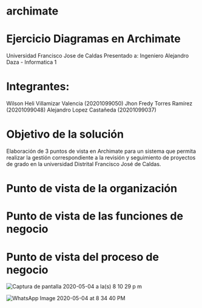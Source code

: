 # archimate


# Ejercicio Diagramas en Archimate
Universidad Francisco Jose de Caldas
Presentado a:
Ingeniero Alejandro Daza - Informatica 1

# Integrantes:
 Wilson Heli Villamizar Valencia (20201099050)
 Jhon Fredy Torres Ramírez (20201099048)
  Alejandro Lopez Castañeda (20201099037)


# Objetivo de la solución
Elaboración de 3 puntos de vista en Archimate para un sistema que permita realizar la gestión correspondiente a la revisión y seguimiento de proyectos de grado en la universidad Distrital Francisco José de Caldas.

# Punto de vista de la organización
# Punto de vista de las funciones de negocio
# Punto de vista del proceso de negocio


![Captura de pantalla 2020-05-04 a la(s) 8 10 29 p  m](https://user-images.githubusercontent.com/28465837/81027544-d4101c00-8e43-11ea-95f3-cccfda6df4ec.png)

![WhatsApp Image 2020-05-04 at 8 34 40 PM](https://user-images.githubusercontent.com/28465837/81028426-f8212c80-8e46-11ea-9c26-eee37436816e.jpeg)
